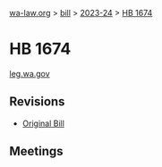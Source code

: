 [wa-law.org](/) > [bill](/bill/) > [2023-24](/bill/2023-24/) > [HB 1674](/bill/2023-24/hb/1674/)

# HB 1674
[leg.wa.gov](https://app.leg.wa.gov/billsummary?BillNumber=1674&Year=2023&Initiative=false)

## Revisions
* [Original Bill](1/)

## Meetings